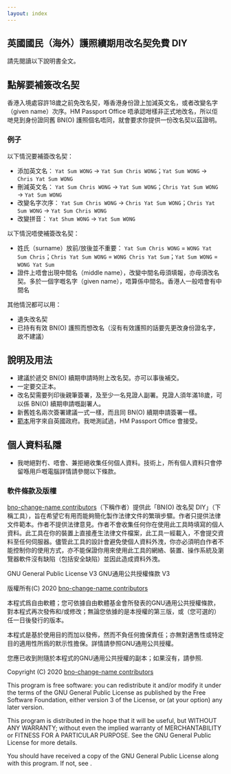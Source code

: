 ```yaml
---
layout: index
---
```


## 英國國民（海外）護照續期用改名契免費 DIY
請先閱讀以下說明書全文。

## 點解要補簽改名契

香港入境處容許18歲之前免改名契，喺香港身份證上加減英文名，或者改變名字（given name）次序。HM Passport Office 唔承認咁樣非正式地改名，所以佢哋見到身份證同舊 BN(O) 護照個名唔同，就會要求你提供一份改名契以茲證明。

### 例子

以下情況要補簽改名契：
* 添加英文名： `Yat Sum WONG` → `Yat Sum Chris WONG`；`Yat Sum WONG` → `Chris Yat Sum WONG`
* 刪減英文名： `Yat Sum Chris WONG` → `Yat Sum WONG`；`Chris Yat Sum WONG` → `Yat Sum WONG`
* 改變名字次序： `Yat Sum Chris WONG` → `Chris Yat Sum WONG`；`Chris Yat Sum WONG` → `Yat Sum Chris WONG`
* 改變拼音： `Yat Shum WONG` → `Yat Sum WONG`

以下情況唔使補簽改名契：
* 姓氏（surname）放前/放後並不重要： `Yat Sum Chris WONG` = `WONG Yat Sum Chris`；`Chris Yat Sum WONG` = `WONG Chris Yat Sum`；`Yat Sum WONG` = `WONG Yat Sum`
* 證件上唔會出現中間名（middle name），改變中間名毋須填報，亦毋須改名契。多於一個字嘅名字（given name），唔算係中間名。香港人一般唔會有中間名

其他情況都可以用：
* 遺失改名契
* 已持有有效 BN(O) 護照而想改名（沒有有效護照的話要先更改身份證名字，故不建議）

## 說明及用法

* 建議於遞交 BN(O) 續期申請時附上改名契。亦可以事後補交。
* 一定要交正本。
* 改名契需要列印後親筆簽署，及至少一名見證人副署。見證人須年滿18歲，可以係 BN(O) 續期申請嘅副署人。
* 新舊姓名兩次簽署建議一式一樣，而且同 BN(O) 續期申請簽署一樣。
* [範本](https://www.gov.uk/change-name-deed-poll/make-an-adult-deed-poll)用字來自英國政府。我哋測試過，HM Passport Office 會接受。

## 個人資料私隱

* 我哋絕對冇、唔會、兼拒絕收集任何個人資料。技術上，所有個人資料只會停留喺用戶嘅電腦詳情請參閱以下條款。

### 軟件條款及版權
[bno-change-name contributors](https://github.com/bno-change-name/bno-change-name-staging/graphs/contributors)（下稱作者）提供此「BN(O) 改名契 DIY」（下稱工具），旨在希望它有用而能夠簡化製作法律文件的繁瑣步驟。作者只提供法律文件範本。作者不提供法律意見。作者不會收集任何你在使用此工具時填寫的個人資料。此工具在你的裝置上直接產生法律文件檔案，此工具一經載入，不會提交資料至任何伺服器。儘管此工具的設計會避免使個人資料外洩，你亦必須明白作者不能控制你的使用方式，亦不能保證你用來使用此工具的網絡、裝置、操作系統及瀏覽器軟件沒有缺陷（包括安全缺陷）並因此造成資料外洩。

GNU General Public License V3 GNU通用公共授權條款 V3

版權所有(C) 2020 [bno-change-name contributors](https://github.com/bno-change-name/bno-change-name-staging/graphs/contributors)

本程式爲自由軟體；您可依據自由軟體基金會所發表的GNU通用公共授權條款，對本程式再次發佈和/或修改；無論您依據的是本授權的第三版，或（您可選的）任一日後發行的版本。

本程式是基於使用目的而加以發佈，然而不負任何擔保責任；亦無對適售性或特定目的適用性所爲的默示性擔保。詳情請參照GNU通用公共授權。

您應已收到附隨於本程式的GNU通用公共授權的副本；如果沒有，請參照.

Copyright (C) 2020 [bno-change-name contributors](https://github.com/bno-change-name/bno-change-name-staging/graphs/contributors)

This program is free software: you can redistribute it and/or modify it under the terms of the GNU General Public License as published by the Free Software Foundation, either version 3 of the License, or (at your option) any later version.

This program is distributed in the hope that it will be useful, but WITHOUT ANY WARRANTY; without even the implied warranty of MERCHANTABILITY or FITNESS FOR A PARTICULAR PURPOSE. See the GNU General Public License for more details.

You should have received a copy of the GNU General Public License along with this program. If not, see .
